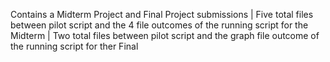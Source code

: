 Contains a Midterm Project and Final Project submissions |
Five total files between pilot script and the 4 file outcomes of the running script for the Midterm | 
Two total files between pilot script and the graph file outcome of the running script for ther Final
